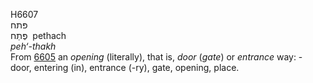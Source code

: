 <body>
  <p>H6607<br>  פּתח  <br> פֶּתַח  ‎  pethach  <br><i>peh‘-thakh </i><br>From <a href="h6605.htm">6605</a>  an <i>opening</i> (literally), that is, <i>door</i> (<i>gate</i>) or <i>entrance</i> way: - door, entering (in), entrance (-ry), gate, opening, place.<br></p>
 </body>